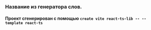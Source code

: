 ### Название из генератора слов.

#### Проект сгенерирован с помощью `create vite react-ts-lib -- --template react-ts`